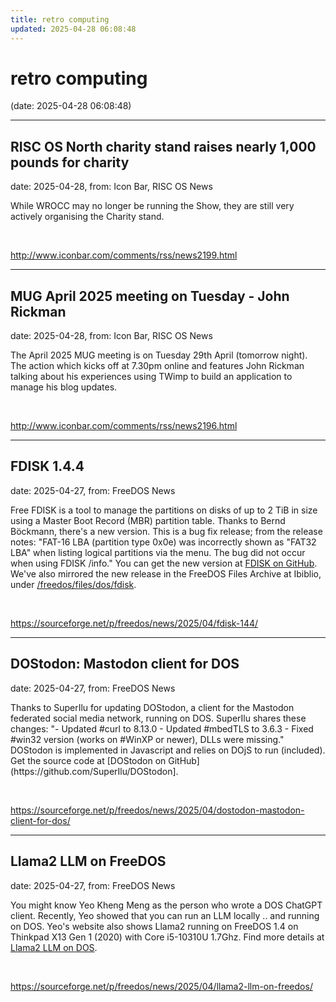 ```yaml
---
title: retro computing
updated: 2025-04-28 06:08:48
---
```


# retro computing

(date: 2025-04-28 06:08:48)

---

## RISC OS North charity stand raises nearly 1,000 pounds for charity

date: 2025-04-28, from: Icon Bar, RISC OS News

While WROCC may no longer be running the Show, they are still very actively organising the Charity stand. 

<br> 

<http://www.iconbar.com/comments/rss/news2199.html>

---

## MUG April 2025 meeting on Tuesday - John Rickman

date: 2025-04-28, from: Icon Bar, RISC OS News

The April 2025 MUG meeting is on Tuesday 29th April (tomorrow night). The action which kicks off at 7.30pm online and features John Rickman talking about his experiences using TWimp to build an application to manage his blog updates. 

<br> 

<http://www.iconbar.com/comments/rss/news2196.html>

---

## FDISK 1.4.4

date: 2025-04-27, from: FreeDOS News

<div class="markdown_content"><p>Free FDISK is a tool to manage the partitions on disks of up to 2 TiB in size using a Master Boot Record (MBR) partition table. Thanks to Bernd Böckmann, there's a new version. This is a bug fix release; from the release notes: "FAT-16 LBA (partition type 0x0e) was incorrectly shown as "FAT32 LBA" when listing logical partitions via the menu. The bug did not occur when using FDISK /info." You can get the new version at <a class="" href="https://github.com/FDOS/fdisk" rel="nofollow">FDISK on GitHub</a>. We've also mirrored the new release in the FreeDOS Files Archive at Ibiblio, under <a class="" href="https://ibiblio.org/pub/micro/pc-stuff/freedos/files/dos/fdisk/1.4.4/" rel="nofollow">/freedos/files/dos/fdisk</a>.</p></div> 

<br> 

<https://sourceforge.net/p/freedos/news/2025/04/fdisk-144/>

---

## DOStodon: Mastodon client for DOS

date: 2025-04-27, from: FreeDOS News

<div class="markdown_content"><p>Thanks to SuperIlu for updating DOStodon, a client for the Mastodon federated social media network, running on DOS. SuperIlu shares these changes: "- Updated #curl to 8.13.0 - Updated #mbedTLS to 3.6.3 - Fixed #win32 version (works on #WinXP or newer), DLLs were missing." DOStodon is implemented in Javascript and relies on DOjS to run (included). Get the source code at <span>[DOStodon on GitHub]</span>(https://github.com/SuperIlu/DOStodon].</p></div> 

<br> 

<https://sourceforge.net/p/freedos/news/2025/04/dostodon-mastodon-client-for-dos/>

---

## Llama2 LLM on FreeDOS

date: 2025-04-27, from: FreeDOS News

<div class="markdown_content"><p>You might know Yeo Kheng Meng as the person who wrote a DOS ChatGPT client. Recently, Yeo showed that you can run an LLM locally .. and running on DOS. Yeo's website also shows Llama2 running on FreeDOS 1.4 on Thinkpad X13 Gen 1 (2020) with Core i5-10310U 1.7Ghz. Find more details at <a class="" href="https://yeokhengmeng.com/2025/04/llama2-llm-on-dos/" rel="nofollow">Llama2 LLM on DOS</a>.</p></div> 

<br> 

<https://sourceforge.net/p/freedos/news/2025/04/llama2-llm-on-freedos/>

